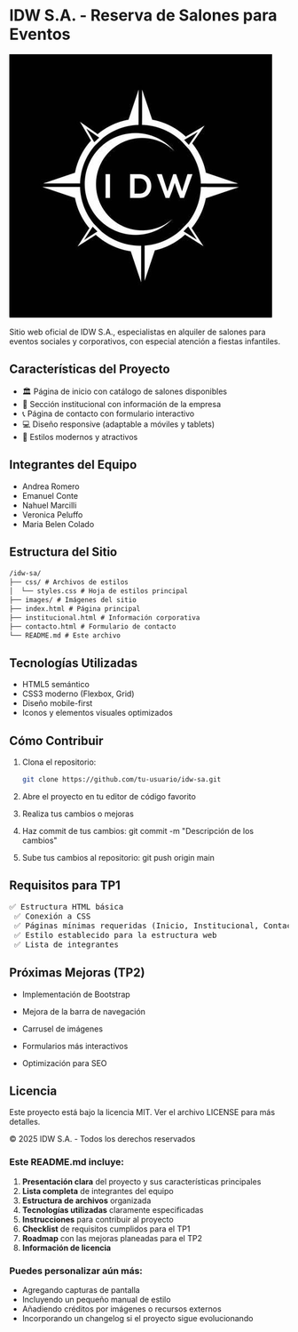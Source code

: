 # IDW S.A. - Reserva de Salones para Eventos

![Logo IDW S.A.](Images/logo-idw.jpg)

Sitio web oficial de IDW S.A., especialistas en alquiler de salones para eventos sociales y corporativos, con especial atención a fiestas infantiles.

## Características del Proyecto

- 🏛️  Página de inicio con catálogo de salones disponibles
- 🏢  Sección institucional con información de la empresa
- 📞  Página de contacto con formulario interactivo
- 💻  Diseño responsive (adaptable a móviles y tablets)
- 🎨  Estilos modernos y atractivos

## Integrantes del Equipo

- Andrea Romero
- Emanuel Conte
- Nahuel Marcilli
- Veronica Peluffo
- Maria Belen Colado

## Estructura del Sitio
```text
/idw-sa/
├── css/ # Archivos de estilos
│  └── styles.css # Hoja de estilos principal
├── images/ # Imágenes del sitio
├── index.html # Página principal
├── institucional.html # Información corporativa
├── contacto.html # Formulario de contacto
└── README.md # Este archivo
```

## Tecnologías Utilizadas

- HTML5 semántico
- CSS3 moderno (Flexbox, Grid)
- Diseño mobile-first
- Iconos y elementos visuales optimizados

## Cómo Contribuir

1. Clona el repositorio:
   ```bash
   git clone https://github.com/tu-usuario/idw-sa.git

2. Abre el proyecto en tu editor de código favorito

3. Realiza tus cambios o mejoras

4. Haz commit de tus cambios:
   git commit -m "Descripción de los cambios"

5. Sube tus cambios al repositorio:
   git push origin main

## Requisitos para TP1
<pre>✅ Estructura HTML básica
 ✅ Conexión a CSS
 ✅ Páginas mínimas requeridas (Inicio, Institucional, Contacto)
 ✅ Estilo establecido para la estructura web
 ✅ Lista de integrantes</pre>

## Próximas Mejoras (TP2)
- Implementación de Bootstrap

- Mejora de la barra de navegación

- Carrusel de imágenes

- Formularios más interactivos

- Optimización para SEO

## Licencia
Este proyecto está bajo la licencia MIT. Ver el archivo LICENSE para más detalles.

© 2025 IDW S.A. - Todos los derechos reservados


### Este README.md incluye:

1. **Presentación clara** del proyecto y sus características principales
2. **Lista completa** de integrantes del equipo
3. **Estructura de archivos** organizada
4. **Tecnologías utilizadas** claramente especificadas
5. **Instrucciones** para contribuir al proyecto
6. **Checklist** de requisitos cumplidos para el TP1
7. **Roadmap** con las mejoras planeadas para el TP2
8. **Información de licencia**

### Puedes personalizar aún más:
- Agregando capturas de pantalla
- Incluyendo un pequeño manual de estilo
- Añadiendo créditos por imágenes o recursos externos
- Incorporando un changelog si el proyecto sigue evolucionando

